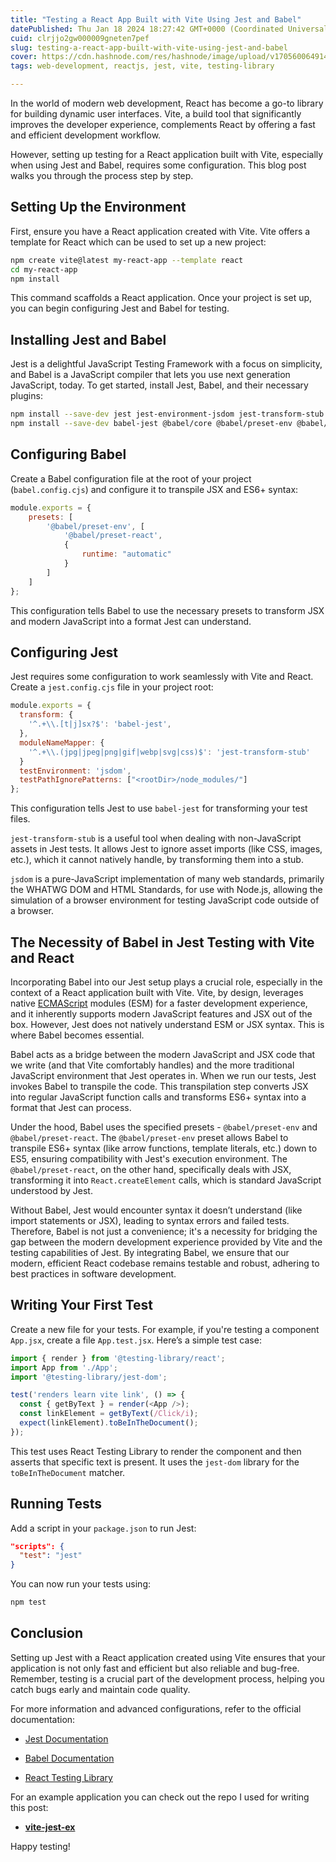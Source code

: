 ```yaml
---
title: "Testing a React App Built with Vite Using Jest and Babel"
datePublished: Thu Jan 18 2024 18:27:42 GMT+0000 (Coordinated Universal Time)
cuid: clrjjo2gw000009gneten7pef
slug: testing-a-react-app-built-with-vite-using-jest-and-babel
cover: https://cdn.hashnode.com/res/hashnode/image/upload/v1705600649141/47783664-e52b-4c9b-a55b-beb409a67055.jpeg
tags: web-development, reactjs, jest, vite, testing-library

---
```


In the world of modern web development, React has become a go-to library for building dynamic user interfaces. Vite, a build tool that significantly improves the developer experience, complements React by offering a fast and efficient development workflow.

However, setting up testing for a React application built with Vite, especially when using Jest and Babel, requires some configuration. This blog post walks you through the process step by step.

## Setting Up the Environment

First, ensure you have a React application created with Vite. Vite offers a template for React which can be used to set up a new project:

```bash
npm create vite@latest my-react-app --template react
cd my-react-app
npm install
```

This command scaffolds a React application. Once your project is set up, you can begin configuring Jest and Babel for testing.

## Installing Jest and Babel

Jest is a delightful JavaScript Testing Framework with a focus on simplicity, and Babel is a JavaScript compiler that lets you use next generation JavaScript, today. To get started, install Jest, Babel, and their necessary plugins:

```bash
npm install --save-dev jest jest-environment-jsdom jest-transform-stub @testing-library/jest-dom
npm install --save-dev babel-jest @babel/core @babel/preset-env @babel/preset-react
```

## Configuring Babel

Create a Babel configuration file at the root of your project (`babel.config.cjs`) and configure it to transpile JSX and ES6+ syntax:

```javascript
module.exports = {
    presets: [
        '@babel/preset-env', [
            '@babel/preset-react',
            {
                runtime: "automatic"
            }
        ]
    ]
};
```

This configuration tells Babel to use the necessary presets to transform JSX and modern JavaScript into a format Jest can understand.

## Configuring Jest

Jest requires some configuration to work seamlessly with Vite and React. Create a `jest.config.cjs` file in your project root:

```javascript
module.exports = {
  transform: {
    '^.+\\.[t|j]sx?$': 'babel-jest',
  },
  moduleNameMapper: {
    '^.+\\.(jpg|jpeg|png|gif|webp|svg|css)$': 'jest-transform-stub'
  }
  testEnvironment: 'jsdom',
  testPathIgnorePatterns: ["<rootDir>/node_modules/"]
};
```

This configuration tells Jest to use `babel-jest` for transforming your test files.

`jest-transform-stub` is a useful tool when dealing with non-JavaScript assets in Jest tests. It allows Jest to ignore asset imports (like CSS, images, etc.), which it cannot natively handle, by transforming them into a stub.

`jsdom` is a pure-JavaScript implementation of many web standards, primarily the WHATWG DOM and HTML Standards, for use with Node.js, allowing the simulation of a browser environment for testing JavaScript code outside of a browser.

## The Necessity of Babel in Jest Testing with Vite and React

Incorporating Babel into our Jest setup plays a crucial role, especially in the context of a React application built with Vite. Vite, by design, leverages native [ECMAScript](https://en.wikipedia.org/wiki/ECMAScript) modules (ESM) for a faster development experience, and it inherently supports modern JavaScript features and JSX out of the box. However, Jest does not natively understand ESM or JSX syntax. This is where Babel becomes essential.

Babel acts as a bridge between the modern JavaScript and JSX code that we write (and that Vite comfortably handles) and the more traditional JavaScript environment that Jest operates in. When we run our tests, Jest invokes Babel to transpile the code. This transpilation step converts JSX into regular JavaScript function calls and transforms ES6+ syntax into a format that Jest can process.

Under the hood, Babel uses the specified presets - `@babel/preset-env` and `@babel/preset-react`. The `@babel/preset-env` preset allows Babel to transpile ES6+ syntax (like arrow functions, template literals, etc.) down to ES5, ensuring compatibility with Jest's execution environment. The `@babel/preset-react`, on the other hand, specifically deals with JSX, transforming it into `React.createElement` calls, which is standard JavaScript understood by Jest.

Without Babel, Jest would encounter syntax it doesn’t understand (like import statements or JSX), leading to syntax errors and failed tests. Therefore, Babel is not just a convenience; it's a necessity for bridging the gap between the modern development experience provided by Vite and the testing capabilities of Jest. By integrating Babel, we ensure that our modern, efficient React codebase remains testable and robust, adhering to best practices in software development.

## Writing Your First Test

Create a new file for your tests. For example, if you're testing a component `App.jsx`, create a file `App.test.jsx`. Here’s a simple test case:

```javascript
import { render } from '@testing-library/react';
import App from './App';
import '@testing-library/jest-dom';

test('renders learn vite link', () => {
  const { getByText } = render(<App />);
  const linkElement = getByText(/Click/i);
  expect(linkElement).toBeInTheDocument();
});
```

This test uses React Testing Library to render the component and then asserts that specific text is present. It uses the `jest-dom` library for the `toBeInTheDocument` matcher.

## Running Tests

Add a script in your `package.json` to run Jest:

```json
"scripts": {
  "test": "jest"
}
```

You can now run your tests using:

```bash
npm test
```

## Conclusion

Setting up Jest with a React application created using Vite ensures that your application is not only fast and efficient but also reliable and bug-free. Remember, testing is a crucial part of the development process, helping you catch bugs early and maintain code quality.

For more information and advanced configurations, refer to the official documentation:

* [Jest Documentation](https://jestjs.io/docs/getting-started)
    
* [Babel Documentation](https://babeljs.io/docs/en/)
    
* [React Testing Library](https://testing-library.com/docs/react-testing-library/intro/)
    

For an example application you can check out the repo I used for writing this post:

* [**vite-jest-ex**](https://github.com/Scc33/vite-jest-ex)
    

Happy testing!